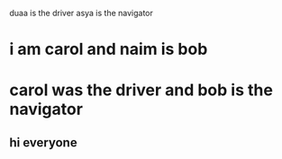 
duaa is the driver asya is the navigator 

# i am carol and naim is bob

# carol was the driver and bob is the navigator

## hi everyone 